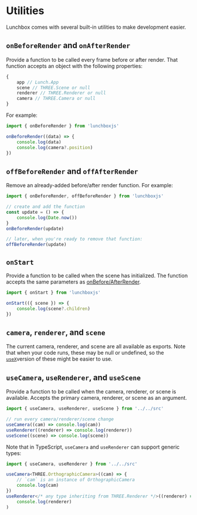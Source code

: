 # Utilities

Lunchbox comes with several built-in utilities to make development easier.

## `onBeforeRender` and `onAfterRender`

Provide a function to be called every frame before or after render. That function accepts an object with the following properties:

```js
{
    app // Lunch.App
    scene // THREE.Scene or null
    renderer // THREE.Renderer or null
    camera // THREE.Camera or null
}
```

For example:

```js
import { onBeforeRender } from 'lunchboxjs'

onBeforeRender((data) => {
    console.log(data)
    console.log(camera?.position)
})
```

## `offBeforeRender` and `offAfterRender`

Remove an already-added before/after render function. For example:

```js
import { onBeforeRender, offBeforeRender } from 'lunchboxjs'

// create and add the function
const update = () => {
    console.log(Date.now())
}
onBeforeRender(update)

// later, when you're ready to remove that function:
offBeforeRender(update)
```

## `onStart`

Provide a function to be called when the scene has initialized. The function accepts the same parameters as [onBefore/AfterRender](#onbeforerender-and-onafterrender).

```js
import { onStart } from 'lunchboxjs'

onStart(({ scene }) => {
    console.log(scene?.children)
})
```

## `camera`, `renderer`, and `scene`

The current camera, renderer, and scene are all available as exports. Note that when your code runs, these may be null or undefined, so the [`useX`](#usecamera-userenderer-and-usescene)version of these might be easier to use.

## `useCamera`, `useRenderer`, and `useScene`

Provide a function to be called when the camera, renderer, or scene is available. Accepts the primary camera, renderer, or scene as an argument.

```js
import { useCamera, useRenderer, useScene } from '../../src'

// run every camera/renderer/scene change
useCamera((cam) => console.log(cam))
useRenderer((renderer) => console.log(renderer))
useScene((scene) => console.log(scene))
```

Note that in TypeScript, `useCamera` and `useRenderer` can support generic types:

```ts
import { useCamera, useRenderer } from '../../src'

useCamera<THREE.OrthographicCamera>((cam) => {
    // `cam` is an instance of OrthographicCamera
    console.log(cam)
})
useRenderer</* any type inheriting from THREE.Renderer */>((renderer) =>
    console.log(renderer)
)
```
